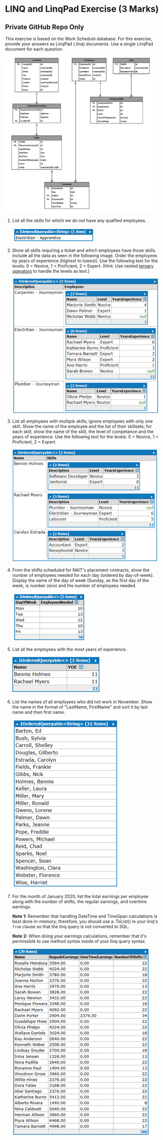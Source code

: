# LINQ and LinqPad Exercise (3 Marks)

## Private GitHub Repo Only

This exercise is based on the Work Schedule database. For this exercise, provide your answers as LinqPad (.linq) documents. Use a single LinqPad document for each question.

![Schedule ERD](work_schedule_erd.png)

1. List all the skills for which we do not have any qualfied employees.

    ![Skills lacking qualified employees](q3.png)

1. Show all skills requiring a ticket and which employees have those skills. Include all the data as seen in the following image. Order the employees by years of experience (highest to lowest). Use the following text for the levels: 0 = Novice, 1 = Proficient, 2 = Expert. (Hint: Use nested [ternary operators](https://msdn.microsoft.com/en-us/library/ty67wk28.aspx) to handle the levels as text.)

    ![Employees with skills requiring a ticket](q1.png)

1. List all employees with multiple skills; ignore employees with only one skill. Show the name of the employee and the list of their skillsets; for each skill, show the name of the skill, the level of competance and the years of experience. Use the following text for the levels: 0 = Novice, 1 = Proficient, 2 = Expert.

    ![Employees with multiple skills](new_q4.png)

1. From the shifts scheduled for NAIT's placement contracts, show the number of employees needed for each day (ordered by day-of-week). Display the name of the day of week (Sunday, as the first day of the week, is number zero) and the number of employees needed.

    ![Employees needed per day for NAIT contract](q4b.png)

1. List all the employees with the most years of experience.

    ![Employees with top years experience](q5.png)

1. List the names of all employees who did not work in November. Show the name in the format of "LastName, FirstName" and sort it by last name and then first name.

    ![Employees who did not work in November](new_q7.png)

1. For the month of January 2020, list the total earnings per employee along with the number of shifts, the regular earnings, and overtime earnings.

    **Note 1:** Remember that handling DateTime and TimeSpan calculations is best done in-memory; therefore, you should use a .ToList() in your linq's `from` clause so that the linq query is not converted to SQL.  

    **Note 2:** When doing your earnings calculations, remember that it's permissible to use method syntax inside of your linq query syntax.

    ![Employees Earnings for specific Month](new_q8.png)
